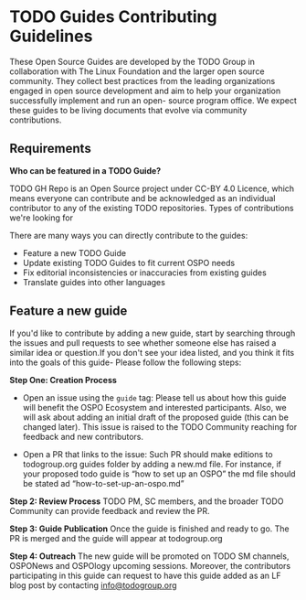 # TODO Guides Contributing Guidelines

These Open Source Guides are developed by the TODO Group in collaboration with The Linux Foundation and the larger open source community. 
They collect best practices from the leading organizations engaged in open source development and aim to help your organization successfully 
implement and run an open- source program office. We expect these guides to be living documents that evolve via community contributions.

## Requirements

**Who can be featured in a TODO Guide?**

TODO GH Repo is an Open Source project under CC-BY 4.0 Licence, which means everyone can contribute and be acknowledged as an individual 
contributor to any of the existing TODO repositories. Types of contributions we're looking for

There are many ways you can directly contribute to the guides:

* Feature a new TODO Guide
* Update existing TODO Guides to fit current OSPO needs
* Fix editorial inconsistencies or inaccuracies from existing guides
* Translate guides into other languages

## Feature a new guide

If you'd like to contribute by adding a new guide, start by searching through the issues and pull requests to see whether 
someone else has raised a similar idea or question.If you don't see your idea listed, and you think it fits into the goals 
of this guide- Please follow the following steps:

**Step One: Creation Process**

* Open an issue using the `guide` tag: Please tell us about how this guide will benefit the OSPO Ecosystem and interested participants. 
Also, we will ask about adding an initial draft of the proposed guide (this can be changed later). This issue is raised to the TODO 
Community reaching for feedback and new contributors.

* Open a PR that links to the issue: Such PR should make editions to todogroup.org guides folder by adding a new.md file. 
For instance, if your proposed todo guide is “how to set up an OSPO” the md file should be stated ad “how-to-set-up-an-ospo.md”

**Step 2: Review Process**
TODO PM, SC members, and the broader TODO Community can provide feedback and review the PR.

**Step 3: Guide Publication**
Once the guide is finished and ready to go. The PR is merged and the guide will appear at todogroup.org

**Step 4: Outreach**
The new guide will be promoted on TODO SM channels, OSPONews and OSPOlogy upcoming sessions. 
Moreover, the contributors participating in this guide can request to have this guide added as an LF blog post by contacting info@todogroup.org




